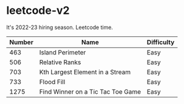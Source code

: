 # leetcode-v2

It's 2022-23 hiring season. Leetcode time.

| Number | Name                              | Difficulty |
| ------ | --------------------------------- | ---------- |
| 463    | Island Perimeter                  | Easy       |
| 506    | Relative Ranks                    | Easy       |
| 703    | Kth Largest Element in a Stream   | Easy       |
| 733    | Flood Fill                        | Easy       |
| 1275   | Find Winner on a Tic Tac Toe Game | Easy       |
